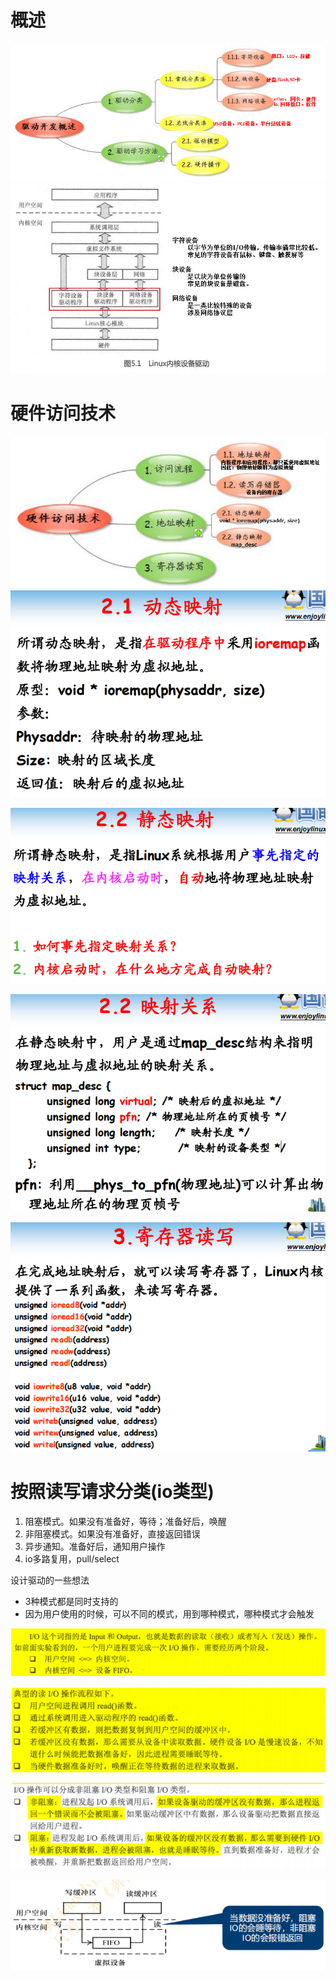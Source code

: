 # 概述
![](../photo/Pasted%20image%2020230507102907.png)
![](../photo/Pasted%20image%2020230509093216.png)

# 硬件访问技术
![](../photo/Pasted%20image%2020230507104333.png)
![](../photo/Pasted%20image%2020230507104356.png)

![](../photo/Pasted%20image%2020230507104418.png)

![](../photo/Pasted%20image%2020230507104440.png)

![](../photo/Pasted%20image%2020230507104502.png)

# 按照读写请求分类(io类型)
1. 阻塞模式。如果没有准备好，等待；准备好后，唤醒
2. 非阻塞模式。如果没有准备好，直接返回错误
3. 异步通知。准备好后，通知用户操作
4. io多路复用，pull/select

设计驱动的一些想法
- 3种模式都是同时支持的
- 因为用户使用的时候，可以不同的模式，用到哪种模式，哪种模式才会触发

![](../photo/Pasted%20image%2020230509104223.png)

![](../photo/Pasted%20image%2020230509104237.png)

![](../photo/Pasted%20image%2020230509104417.png)

![](../photo/Pasted%20image%2020230509104832.png)